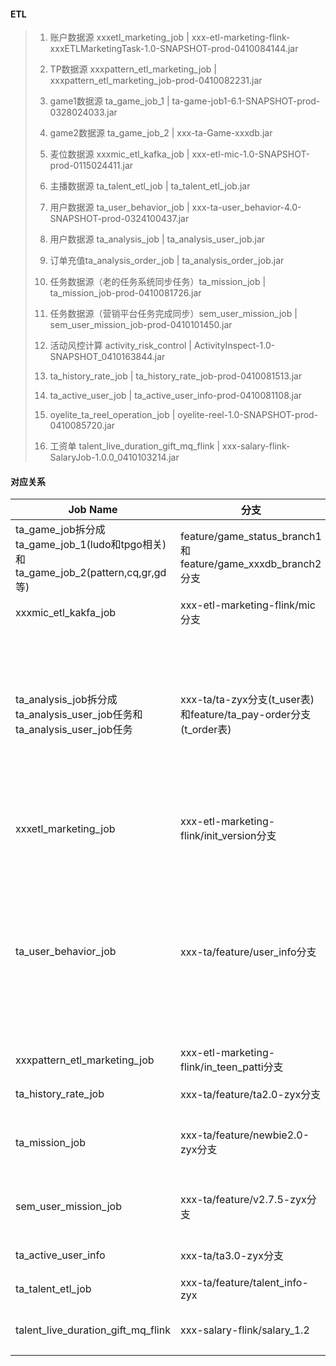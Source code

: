 #### ETL

>1. 账户数据源 xxxetl_marketing_job | xxx-etl-marketing-flink-xxxETLMarketingTask-1.0-SNAPSHOT-prod-0410084144.jar
>2. TP数据源 xxxpattern_etl_marketing_job | xxxpattern_etl_marketing_job-prod-0410082231.jar
>
>3. game1数据源 ta_game_job_1 | ta-game-job1-6.1-SNAPSHOT-prod-0328024033.jar
>
>4. game2数据源 ta_game_job_2 | xxx-ta-Game-xxxdb.jar
>
>5. 麦位数据源 xxxmic_etl_kafka_job | xxx-etl-mic-1.0-SNAPSHOT-prod-0115024411.jar
>
>6. 主播数据源 ta_talent_etl_job | ta_talent_etl_job.jar
>
>7. 用户数据源 ta_user_behavior_job | xxx-ta-user_behavior-4.0-SNAPSHOT-prod-0324100437.jar
>
>8. 用户数据源 ta_analysis_job | ta_analysis_user_job.jar
>
>9. 订单充值ta_analysis_order_job | ta_analysis_order_job.jar
>
>10. 任务数据源（老的任务系统同步任务）ta_mission_job | ta_mission_job-prod-0410081726.jar
>
>11. 任务数据源（营销平台任务完成同步）sem_user_mission_job | sem_user_mission_job-prod-0410101450.jar
>
>12. 活动风控计算 activity_risk_control | ActivityInspect-1.0-SNAPSHOT_0410163844.jar
>
>13. ta_history_rate_job | ta_history_rate_job-prod-0410081513.jar
>
>14. ta_active_user_job | ta_active_user_info-prod-0410081108.jar
>
>15. oyelite_ta_reel_operation_job | oyelite-reel-1.0-SNAPSHOT-prod-0410085720.jar
>
>16. 工资单 talent_live_duration_gift_mq_flink | xxx-salary-flink-SalaryJob-1.0.0_0410103214.jar



#### 对应关系

| Job Name                                                     | 分支                                                         | jar                        | 用途                                          |
| ------------------------------------------------------------ | ------------------------------------------------------------ | -------------------------- | --------------------------------------------- |
| ta_game_job拆分成ta_game_job_1(ludo和tpgo相关)和ta_game_job_2(pattern,cq,gr,gd等) | feature/game_status_branch1和feature/game_xxxdb_branch2分支 | 活动                       | game数据源                                    |
| xxxmic_etl_kakfa_job                                    | xxx-etl-marketing-flink/mic分支                          | 活动                       | 麦位数据源                                    |
| ta_analysis_job拆分成ta_analysis_user_job任务和ta_analysis_user_job任务 | xxx-ta/ta-zyx分支(t_user表)和feature/ta_pay-order分支(t_order表) | 充值 看生产数数是否正常    | 用户数据源/order充值（同步t_user和t_order表） |
| xxxetl_marketing_job                                    | xxx-etl-marketing-flink/init_version分支                 | 活动                       | 账户数据源（同步operation表）                 |
| ta_user_behavior_job                                         | xxx-ta/feature/user_info分支                             | 新人任务打标签  所有的标签 | 用户数据源（同步user_extend表)                |
| xxxpattern_etl_marketing_job                            | xxx-etl-marketing-flink/in_teen_patti分支                | 活动                       | TP数据源                                      |
| ta_history_rate_job                                          | xxx-ta/feature/ta2.0-zyx分支                             | 数数                       | 汇率表同步                                    |
| ta_mission_job                                               | xxx-ta/feature/newbie2.0-zyx分支                         | 数数                       | 任务数据源（老的任务系统同步任务）            |
| sem_user_mission_job                                         | xxx-ta/feature/v2.7.5-zyx分支                            | 数数                       | 任务数据源（营销平台任务完成同步）            |
| ta_active_user_info                                          | xxx-ta/ta3.0-zyx分支                                     | 数数                       | 活跃用户表同步                                |
| ta_talent_etl_job                                            | xxx-ta/feature/talent_info-zyx                           | 任务                       | 官方主播数据同步                              |
| talent_live_duration_gift_mq_flink                           | xxx-salary-flink/salary_1.2                              | 工资单                     | 工资单                                        |







